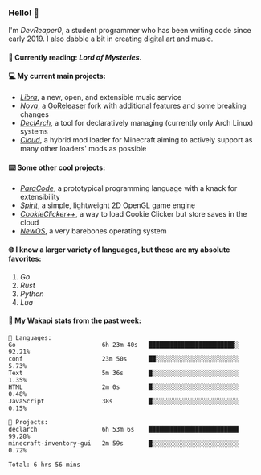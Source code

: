 ### Hello! 👋

I'm _DevReaper0_, a student programmer who has been writing code since early 2019. I also dabble a bit in creating digital art and music.

#### 📖 Currently reading: *Lord of Mysteries*.

#### 💻 My current main projects:

-   _[Libra](https://github.com/LibraMusic)_, a new, open, and extensible music service
-   _[Nova](https://github.com/LibraMusic/Nova)_, a [GoReleaser](https://github.com/goreleaser/goreleaser) fork with additional features and some breaking changes
-   _[DeclArch](https://github.com/DevReaper0/declarch)_, a tool for declaratively managing (currently only Arch Linux) systems
-   _[Cloud](https://github.com/CloudLoaderMC/CloudLoader)_, a hybrid mod loader for Minecraft aiming to actively support as many other loaders' mods as possible

#### ⌨️ Some other cool projects:

-   _[ParaCode](https://github.com/ParaCodeLang/ParaCode)_, a prototypical programming language with a knack for extensibility
-   _[Spirit](https://gitlab.com/DevReaper0/SpiritEngine)_, a simple, lightweight 2D OpenGL game engine
-   _[CookieClicker++](https://github.com/DevReaper0/CookieClickerPlusPlus)_, a way to load Cookie Clicker but store saves in the cloud
-   _[NewOS](https://github.com/DevReaper0/NewOS)_, a very barebones operating system

#### 🌐 I know a larger variety of languages, but these are my absolute favorites:

1. _Go_
2. _Rust_
3. _Python_
4. _Lua_

#### 📡 My Wakapi stats from the past week:

```text
💾 Languages:
Go                        6h 23m 40s   ████████████████████████░  92.21%
conf                      23m 50s      ██░░░░░░░░░░░░░░░░░░░░░░░  5.73%
Text                      5m 36s       █░░░░░░░░░░░░░░░░░░░░░░░░  1.35%
HTML                      2m 0s        █░░░░░░░░░░░░░░░░░░░░░░░░  0.48%
JavaScript                38s          █░░░░░░░░░░░░░░░░░░░░░░░░  0.15%

💼 Projects:
declarch                  6h 53m 6s    █████████████████████████  99.28%
minecraft-inventory-gui   2m 59s       █░░░░░░░░░░░░░░░░░░░░░░░░  0.72%

Total: 6 hrs 56 mins
```
